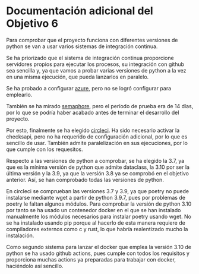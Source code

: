 # Documentación adicional del Objetivo 6

Para comprobar que el proyecto funciona con diferentes versiones de python se van a usar varios sistemas de integración continua.

Se ha priorizado que el sistema de integración continua proporcione servidores propios para ejecutar los procesos, su integración con github sea sencilla y, ya que vamos a probar varias versiones de python a la vez en una misma ejecución, que pueda lanzarlos en paralelo.

Se ha probado a configurar [azure](https://azure.microsoft.com/es-es/), pero no se logró configurar para emplearlo.

También se ha mirado [semaphore](https://semaphoreci.com/), pero el período de prueba era de 14 días, por lo que se podría haber acabado antes de terminar el desarrollo del proyecto.

Por esto, finalmente se ha elegido [circleci](https://circleci.com/). Ha sido necesario activar la checksapi, pero no ha requerido de configuración adicional, por lo que es sencillo de usar. También admite paralelización en sus ejecuciones, por lo que cumple con los requesitos.

Respecto a las versiones de python a comprobar, se ha elegido la 3.7, ya que es la mínima versión de python que admite dataclass, la 3.10 por ser la última versión y la 3.9, ya que la versión 3.8 ya se comprobó en el objetivo anterior. Así, se han comprobado todas las versiones de python.

En circleci se comprueban las versiones 3.7 y 3.9, ya que poetry no puede instalarse mediante wget a partir de python 3.9.7, pues por problemas de poetry le faltan algunos módulos. Para comprobar la versión de python 3.10 por tanto se ha usado un contenedor docker en el que se han instalado manualmente los módulos necesarios para instalar poetry usando wget. No se ha instalado usando pip porque al hacerlo de esta manera requiere de compiladores externos como c y rust, lo que habría realentizado mucho la instalación.

Como segundo sistema para lanzar el docker que emplea la versión 3.10 de python se ha usado github actions, pues cumple con todos los requisitos y proporciona muchas actions ya preparadas para trabajar con docker, haciéndolo así sencillo.